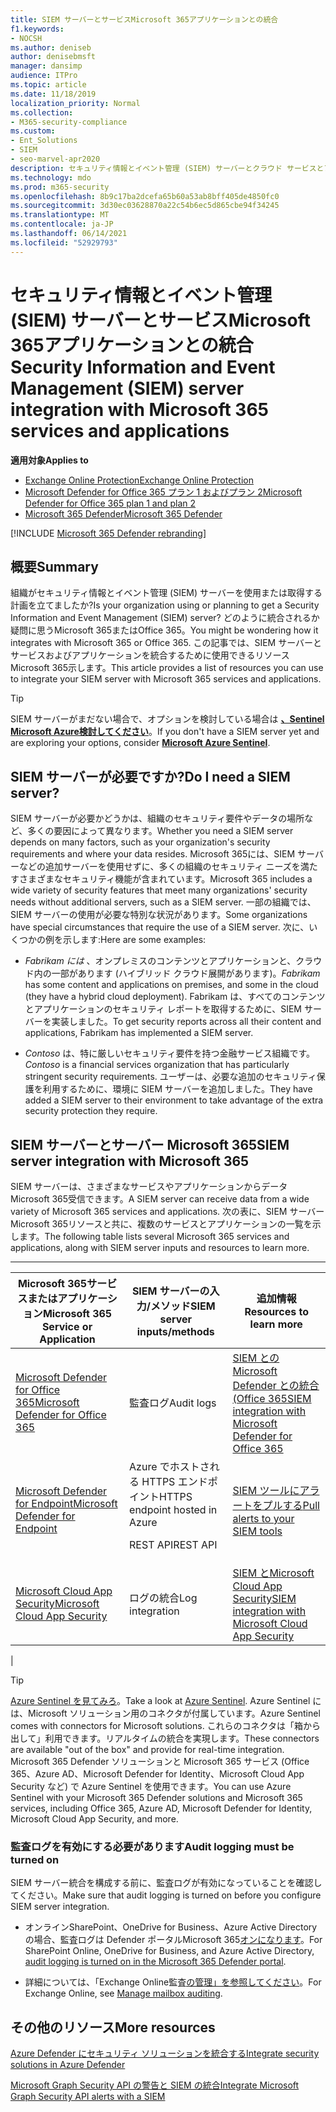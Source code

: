 ```yaml
---
title: SIEM サーバーとサービスMicrosoft 365アプリケーションとの統合
f1.keywords:
- NOCSH
ms.author: deniseb
author: denisebmsft
manager: dansimp
audience: ITPro
ms.topic: article
ms.date: 11/18/2019
localization_priority: Normal
ms.collection:
- M365-security-compliance
ms.custom:
- Ent_Solutions
- SIEM
- seo-marvel-apr2020
description: セキュリティ情報とイベント管理 (SIEM) サーバーとクラウド サービスとアプリケーションMicrosoft 365概要を確認する
ms.technology: mdo
ms.prod: m365-security
ms.openlocfilehash: 8b9c17ba2dcefa65b60a53ab8bff405de4850fc0
ms.sourcegitcommit: 3d30ec03628870a22c54b6ec5d865cbe94f34245
ms.translationtype: MT
ms.contentlocale: ja-JP
ms.lasthandoff: 06/14/2021
ms.locfileid: "52929793"
---
```

# <a name="security-information-and-event-management-siem-server-integration-with-microsoft-365-services-and-applications"></a><span data-ttu-id="2a9d8-103">セキュリティ情報とイベント管理 (SIEM) サーバーとサービスMicrosoft 365アプリケーションとの統合</span><span class="sxs-lookup"><span data-stu-id="2a9d8-103">Security Information and Event Management (SIEM) server integration with Microsoft 365 services and applications</span></span>

<span data-ttu-id="2a9d8-104">**適用対象**</span><span class="sxs-lookup"><span data-stu-id="2a9d8-104">**Applies to**</span></span>
- [<span data-ttu-id="2a9d8-105">Exchange Online Protection</span><span class="sxs-lookup"><span data-stu-id="2a9d8-105">Exchange Online Protection</span></span>](exchange-online-protection-overview.md)
- [<span data-ttu-id="2a9d8-106">Microsoft Defender for Office 365 プラン 1 およびプラン 2</span><span class="sxs-lookup"><span data-stu-id="2a9d8-106">Microsoft Defender for Office 365 plan 1 and plan 2</span></span>](defender-for-office-365.md)
- [<span data-ttu-id="2a9d8-107">Microsoft 365 Defender</span><span class="sxs-lookup"><span data-stu-id="2a9d8-107">Microsoft 365 Defender</span></span>](../defender/microsoft-365-defender.md)

[!INCLUDE [Microsoft 365 Defender rebranding](../includes/microsoft-defender-for-office.md)]

## <a name="summary"></a><span data-ttu-id="2a9d8-108">概要</span><span class="sxs-lookup"><span data-stu-id="2a9d8-108">Summary</span></span>

<span data-ttu-id="2a9d8-109">組織がセキュリティ情報とイベント管理 (SIEM) サーバーを使用または取得する計画を立てましたか?</span><span class="sxs-lookup"><span data-stu-id="2a9d8-109">Is your organization using or planning to get a Security Information and Event Management (SIEM) server?</span></span> <span data-ttu-id="2a9d8-110">どのように統合されるか疑問に思うMicrosoft 365またはOffice 365。</span><span class="sxs-lookup"><span data-stu-id="2a9d8-110">You might be wondering how it integrates with Microsoft 365 or Office 365.</span></span> <span data-ttu-id="2a9d8-111">この記事では、SIEM サーバーとサービスおよびアプリケーションを統合するために使用できるリソースMicrosoft 365示します。</span><span class="sxs-lookup"><span data-stu-id="2a9d8-111">This article provides a list of resources you can use to integrate your SIEM server with Microsoft 365 services and applications.</span></span>

> [!TIP]
> <span data-ttu-id="2a9d8-112">SIEM サーバーがまだない場合で、オプションを検討している場合は **[、Sentinel Microsoft Azure検討してください](/azure/sentinel/overview)**。</span><span class="sxs-lookup"><span data-stu-id="2a9d8-112">If you don't have a SIEM server yet and are exploring your options, consider **[Microsoft Azure Sentinel](/azure/sentinel/overview)**.</span></span>

## <a name="do-i-need-a-siem-server"></a><span data-ttu-id="2a9d8-113">SIEM サーバーが必要ですか?</span><span class="sxs-lookup"><span data-stu-id="2a9d8-113">Do I need a SIEM server?</span></span>

<span data-ttu-id="2a9d8-114">SIEM サーバーが必要かどうかは、組織のセキュリティ要件やデータの場所など、多くの要因によって異なります。</span><span class="sxs-lookup"><span data-stu-id="2a9d8-114">Whether you need a SIEM server depends on many factors, such as your organization's security requirements and where your data resides.</span></span> <span data-ttu-id="2a9d8-115">Microsoft 365には、SIEM サーバーなどの追加サーバーを使用せずに、多くの組織のセキュリティ ニーズを満たすさまざまなセキュリティ機能が含まれています。</span><span class="sxs-lookup"><span data-stu-id="2a9d8-115">Microsoft 365 includes a wide variety of security features that meet many organizations' security needs without additional servers, such as a SIEM server.</span></span> <span data-ttu-id="2a9d8-116">一部の組織では、SIEM サーバーの使用が必要な特別な状況があります。</span><span class="sxs-lookup"><span data-stu-id="2a9d8-116">Some organizations have special circumstances that require the use of a SIEM server.</span></span> <span data-ttu-id="2a9d8-117">次に、いくつかの例を示します:</span><span class="sxs-lookup"><span data-stu-id="2a9d8-117">Here are some examples:</span></span>

- <span data-ttu-id="2a9d8-118">*Fabrikam には* 、オンプレミスのコンテンツとアプリケーションと、クラウド内の一部があります (ハイブリッド クラウド展開があります)。</span><span class="sxs-lookup"><span data-stu-id="2a9d8-118">*Fabrikam* has some content and applications on premises, and some in the cloud (they have a hybrid cloud deployment).</span></span> <span data-ttu-id="2a9d8-119">Fabrikam は、すべてのコンテンツとアプリケーションのセキュリティ レポートを取得するために、SIEM サーバーを実装しました。</span><span class="sxs-lookup"><span data-stu-id="2a9d8-119">To get security reports across all their content and applications, Fabrikam has implemented a SIEM server.</span></span>

- <span data-ttu-id="2a9d8-120">*Contoso* は、特に厳しいセキュリティ要件を持つ金融サービス組織です。</span><span class="sxs-lookup"><span data-stu-id="2a9d8-120">*Contoso* is a financial services organization that has particularly stringent security requirements.</span></span> <span data-ttu-id="2a9d8-121">ユーザーは、必要な追加のセキュリティ保護を利用するために、環境に SIEM サーバーを追加しました。</span><span class="sxs-lookup"><span data-stu-id="2a9d8-121">They have added a SIEM server to their environment to take advantage of the extra security protection they require.</span></span>

## <a name="siem-server-integration-with-microsoft-365"></a><span data-ttu-id="2a9d8-122">SIEM サーバーとサーバー Microsoft 365</span><span class="sxs-lookup"><span data-stu-id="2a9d8-122">SIEM server integration with Microsoft 365</span></span>

<span data-ttu-id="2a9d8-123">SIEM サーバーは、さまざまなサービスやアプリケーションからデータMicrosoft 365受信できます。</span><span class="sxs-lookup"><span data-stu-id="2a9d8-123">A SIEM server can receive data from a wide variety of Microsoft 365 services and applications.</span></span> <span data-ttu-id="2a9d8-124">次の表に、SIEM サーバー Microsoft 365リソースと共に、複数のサービスとアプリケーションの一覧を示します。</span><span class="sxs-lookup"><span data-stu-id="2a9d8-124">The following table lists several Microsoft 365 services and applications, along with SIEM server inputs and resources to learn more.</span></span>

****

|<span data-ttu-id="2a9d8-125">Microsoft 365サービスまたはアプリケーション</span><span class="sxs-lookup"><span data-stu-id="2a9d8-125">Microsoft 365 Service or Application</span></span>|<span data-ttu-id="2a9d8-126">SIEM サーバーの入力/メソッド</span><span class="sxs-lookup"><span data-stu-id="2a9d8-126">SIEM server inputs/methods</span></span>|<span data-ttu-id="2a9d8-127">追加情報</span><span class="sxs-lookup"><span data-stu-id="2a9d8-127">Resources to learn more</span></span>|
|---|---|---|
|[<span data-ttu-id="2a9d8-128">Microsoft Defender for Office 365</span><span class="sxs-lookup"><span data-stu-id="2a9d8-128">Microsoft Defender for Office 365</span></span>](defender-for-office-365.md)|<span data-ttu-id="2a9d8-129">監査ログ</span><span class="sxs-lookup"><span data-stu-id="2a9d8-129">Audit logs</span></span>|[<span data-ttu-id="2a9d8-130">SIEM との Microsoft Defender との統合 (Office 365</span><span class="sxs-lookup"><span data-stu-id="2a9d8-130">SIEM integration with Microsoft Defender for Office 365</span></span>](siem-integration-with-office-365-ti.md)|
|[<span data-ttu-id="2a9d8-131">Microsoft Defender for Endpoint</span><span class="sxs-lookup"><span data-stu-id="2a9d8-131">Microsoft Defender for Endpoint</span></span>](/windows/security/threat-protection/)|<span data-ttu-id="2a9d8-132">Azure でホストされる HTTPS エンドポイント</span><span class="sxs-lookup"><span data-stu-id="2a9d8-132">HTTPS endpoint hosted in Azure</span></span> <p> <span data-ttu-id="2a9d8-133">REST API</span><span class="sxs-lookup"><span data-stu-id="2a9d8-133">REST API</span></span>|[<span data-ttu-id="2a9d8-134">SIEM ツールにアラートをプルする</span><span class="sxs-lookup"><span data-stu-id="2a9d8-134">Pull alerts to your SIEM tools</span></span>](../defender-endpoint/configure-siem.md)|
|[<span data-ttu-id="2a9d8-135">Microsoft Cloud App Security</span><span class="sxs-lookup"><span data-stu-id="2a9d8-135">Microsoft Cloud App Security</span></span>](/cloud-app-security/what-is-cloud-app-security)|<span data-ttu-id="2a9d8-136">ログの統合</span><span class="sxs-lookup"><span data-stu-id="2a9d8-136">Log integration</span></span>|[<span data-ttu-id="2a9d8-137">SIEM とMicrosoft Cloud App Security</span><span class="sxs-lookup"><span data-stu-id="2a9d8-137">SIEM integration with Microsoft Cloud App Security</span></span>](/cloud-app-security/siem)|
|

> [!TIP]
> <span data-ttu-id="2a9d8-138">[Azure Sentinel を見てみろ](/azure/sentinel/overview)。</span><span class="sxs-lookup"><span data-stu-id="2a9d8-138">Take a look at [Azure Sentinel](/azure/sentinel/overview).</span></span> <span data-ttu-id="2a9d8-139">Azure Sentinel には、Microsoft ソリューション用のコネクタが付属しています。</span><span class="sxs-lookup"><span data-stu-id="2a9d8-139">Azure Sentinel comes with connectors for Microsoft solutions.</span></span> <span data-ttu-id="2a9d8-140">これらのコネクタは「箱から出して」利用できます。リアルタイムの統合を実現します。</span><span class="sxs-lookup"><span data-stu-id="2a9d8-140">These connectors are available "out of the box" and provide for real-time integration.</span></span> <span data-ttu-id="2a9d8-141">Microsoft 365 Defender ソリューションと Microsoft 365 サービス (Office 365、Azure AD、Microsoft Defender for Identity、Microsoft Cloud App Security など) で Azure Sentinel を使用できます。</span><span class="sxs-lookup"><span data-stu-id="2a9d8-141">You can use Azure Sentinel with your Microsoft 365 Defender solutions and Microsoft 365 services, including Office 365, Azure AD, Microsoft Defender for Identity, Microsoft Cloud App Security, and more.</span></span>

### <a name="audit-logging-must-be-turned-on"></a><span data-ttu-id="2a9d8-142">監査ログを有効にする必要があります</span><span class="sxs-lookup"><span data-stu-id="2a9d8-142">Audit logging must be turned on</span></span>

<span data-ttu-id="2a9d8-143">SIEM サーバー統合を構成する前に、監査ログが有効になっていることを確認してください。</span><span class="sxs-lookup"><span data-stu-id="2a9d8-143">Make sure that audit logging is turned on before you configure SIEM server integration.</span></span>

- <span data-ttu-id="2a9d8-144">オンラインSharePoint、OneDrive for Business、Azure Active Directoryの場合、監査ログは Defender ポータルMicrosoft 365[オンになります](../../compliance/turn-audit-log-search-on-or-off.md)。</span><span class="sxs-lookup"><span data-stu-id="2a9d8-144">For SharePoint Online, OneDrive for Business, and Azure Active Directory, [audit logging is turned on in the Microsoft 365 Defender portal](../../compliance/turn-audit-log-search-on-or-off.md).</span></span>

- <span data-ttu-id="2a9d8-145">詳細については、「Exchange Online監査[の管理」を参照してください](../../compliance/enable-mailbox-auditing.md)。</span><span class="sxs-lookup"><span data-stu-id="2a9d8-145">For Exchange Online, see [Manage mailbox auditing](../../compliance/enable-mailbox-auditing.md).</span></span>

## <a name="more-resources"></a><span data-ttu-id="2a9d8-146">その他のリソース</span><span class="sxs-lookup"><span data-stu-id="2a9d8-146">More resources</span></span>

[<span data-ttu-id="2a9d8-147">Azure Defender にセキュリティ ソリューションを統合する</span><span class="sxs-lookup"><span data-stu-id="2a9d8-147">Integrate security solutions in Azure Defender</span></span>](/azure/security-center/security-center-partner-integration#exporting-data-to-a-siem)

[<span data-ttu-id="2a9d8-148">Microsoft Graph Security API の警告と SIEM の統合</span><span class="sxs-lookup"><span data-stu-id="2a9d8-148">Integrate Microsoft Graph Security API alerts with a SIEM</span></span>](/graph/security-integration)